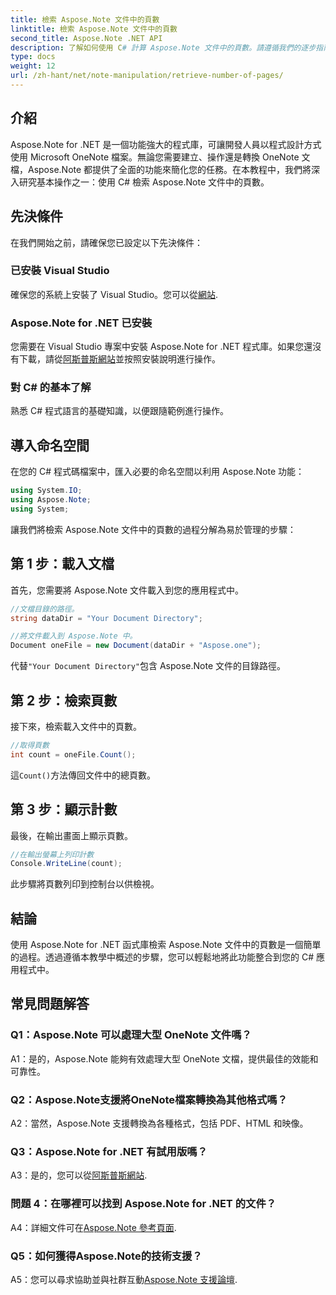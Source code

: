 ```yaml
---
title: 檢索 Aspose.Note 文件中的頁數
linktitle: 檢索 Aspose.Note 文件中的頁數
second_title: Aspose.Note .NET API
description: 了解如何使用 C# 計算 Aspose.Note 文件中的頁數。請遵循我們的逐步指南以輕鬆整合。
type: docs
weight: 12
url: /zh-hant/net/note-manipulation/retrieve-number-of-pages/
---
```

## 介紹

Aspose.Note for .NET 是一個功能強大的程式庫，可讓開發人員以程式設計方式使用 Microsoft OneNote 檔案。無論您需要建立、操作還是轉換 OneNote 文檔，Aspose.Note 都提供了全面的功能來簡化您的任務。在本教程中，我們將深入研究基本操作之一：使用 C# 檢索 Aspose.Note 文件中的頁數。

## 先決條件

在我們開始之前，請確保您已設定以下先決條件：

### 已安裝 Visual Studio

確保您的系統上安裝了 Visual Studio。您可以從[網站](https://visualstudio.microsoft.com/).

### Aspose.Note for .NET 已安裝

您需要在 Visual Studio 專案中安裝 Aspose.Note for .NET 程式庫。如果您還沒有下載，請從[阿斯普斯網站](https://releases.aspose.com/note/net/)並按照安裝說明進行操作。

### 對 C# 的基本了解

熟悉 C# 程式語言的基礎知識，以便跟隨範例進行操作。

## 導入命名空間

在您的 C# 程式碼檔案中，匯入必要的命名空間以利用 Aspose.Note 功能：

```csharp
using System.IO;
using Aspose.Note;
using System;
```

讓我們將檢索 Aspose.Note 文件中的頁數的過程分解為易於管理的步驟：

## 第 1 步：載入文檔

首先，您需要將 Aspose.Note 文件載入到您的應用程式中。

```csharp
//文檔目錄的路徑。
string dataDir = "Your Document Directory";

//將文件載入到 Aspose.Note 中。
Document oneFile = new Document(dataDir + "Aspose.one");
```

代替`"Your Document Directory"`包含 Aspose.Note 文件的目錄路徑。

## 第 2 步：檢索頁數

接下來，檢索載入文件中的頁數。

```csharp
//取得頁數
int count = oneFile.Count();
```

這`Count()`方法傳回文件中的總頁數。

## 第 3 步：顯示計數

最後，在輸出畫面上顯示頁數。

```csharp
//在輸出螢幕上列印計數
Console.WriteLine(count);
```

此步驟將頁數列印到控制台以供檢視。

## 結論

使用 Aspose.Note for .NET 函式庫檢索 Aspose.Note 文件中的頁數是一個簡單的過程。透過遵循本教學中概述的步驟，您可以輕鬆地將此功能整合到您的 C# 應用程式中。

## 常見問題解答

### Q1：Aspose.Note 可以處理大型 OneNote 文件嗎？

A1：是的，Aspose.Note 能夠有效處理大型 OneNote 文檔，提供最佳的效能和可靠性。

### Q2：Aspose.Note支援將OneNote檔案轉換為其他格式嗎？

A2：當然，Aspose.Note 支援轉換為各種格式，包括 PDF、HTML 和映像。

### Q3：Aspose.Note for .NET 有試用版嗎？

 A3：是的，您可以從[阿斯普斯網站](https://releases.aspose.com/).

### 問題 4：在哪裡可以找到 Aspose.Note for .NET 的文件？

 A4：詳細文件可在[Aspose.Note 參考頁面](https://reference.aspose.com/note/net/).

### Q5：如何獲得Aspose.Note的技術支援？

 A5：您可以尋求協助並與社群互動[Aspose.Note 支援論壇](https://forum.aspose.com/c/note/28).
